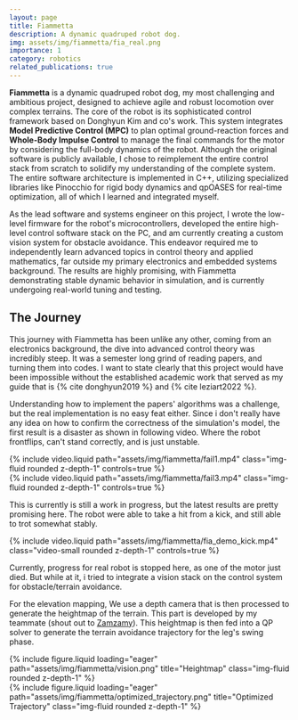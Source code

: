 ```yaml
---
layout: page
title: Fiammetta
description: A dynamic quadruped robot dog.
img: assets/img/fiammetta/fia_real.png
importance: 1
category: robotics
related_publications: true
---
```


**Fiammetta** is a dynamic quadruped robot dog, my most challenging and ambitious project, designed to achieve agile and robust locomotion over complex terrains. The core of the robot is its sophisticated control framework based on Donghyun Kim and co's work. This system integrates **Model Predictive Control (MPC)** to plan optimal ground-reaction forces and **Whole-Body Impulse Control** to manage the final commands for the motor by considering the full-body dynamics of the robot. Although the original software is publicly available, I chose to reimplement the entire control stack from scratch to solidify my understanding of the complete system. The entire software architecture is implemented in C++, utilizing specialized libraries like Pinocchio for rigid body dynamics and qpOASES for real-time optimization, all of which I learned and integrated myself.

As the lead software and systems engineer on this project, I wrote the low-level firmware for the robot's microcontrollers, developed the entire high-level control software stack on the PC, and am currently creating a custom vision system for obstacle avoidance. This endeavor required me to independently learn advanced topics in control theory and applied mathematics, far outside my primary electronics and embedded systems background. The results are highly promising, with Fiammetta demonstrating stable dynamic behavior in simulation, and is currently undergoing real-world
tuning and testing.

## The Journey
This journey with Fiammetta has been unlike any other, coming from an electronics background, the dive into advanced control theory was incredibly steep. It was a semester long grind of reading papers, and turning them into codes. I want to state clearly that this project would have been impossible without the established academic work that served as my guide that is {% cite donghyun2019 %} and {% cite leziart2022 %}.

Understanding how to implement the papers' algorithms was a challenge, but the real implementation is no easy feat either. Since i don't really have any idea on how to confirm the correctness of the simulation's model, the first result
is a disaster as shown in following video. Where the robot frontflips, can't stand correctly, and is just unstable.

<style>
.video-container {
    position: relative;
    width: 100%;
    height: 0;
    padding-bottom: 56.25%; /* 16:9 aspect ratio */
}

.video-container video {
    position: absolute;
    top: 0;
    left: 0;
    width: 100%;
    height: 100%;
    object-fit: contain;
}

.video-small {
    max-width: 100%;
    max-height: 450px;
    width: auto;
    height: auto;
}
</style>

<div class="row">
    <div class="col-md-6 mt-3">
        {% include video.liquid path="assets/img/fiammetta/fail1.mp4" class="img-fluid rounded z-depth-1" controls=true %}
    </div>
    <div class="col-md-6 mt-3">
        {% include video.liquid path="assets/img/fiammetta/fail3.mp4" class="img-fluid rounded z-depth-1" controls=true %}
    </div>
</div>

This is currently is still a work in progress, but the latest results are pretty promising here. The robot were able to
take a hit from a kick, and still able to trot somewhat stably.

<div class="row mt-4">
    <div class="col-12 d-flex justify-content-center">
        {% include video.liquid path="assets/img/fiammetta/fia_demo_kick.mp4" class="video-small rounded z-depth-1" controls=true %}
    </div>
</div>

Currently, progress for real robot is stopped here, as one of the motor just died. But while at it, i tried to integrate a vision stack
on the control system for obstacle/terrain avoidance.

For the elevation mapping, We use a depth camera that is then processed to generate the heightmap of the terrain.
This part is developed by my teammate (shout out to <a href="https://github.com/hanzamzamy" target="_blank">Zamzamy</a>).
This heightmap is then fed into a QP solver to generate the terrain avoidance trajectory for the leg's swing phase.

<div class="row">
    <div class="col-md-6 mt-3">
        {% include figure.liquid loading="eager" path="assets/img/fiammetta/vision.png" title="Heightmap" class="img-fluid rounded z-depth-1" %}
    </div>
    <div class="col-md-6 mt-3">
        {% include figure.liquid loading="eager" path="assets/img/fiammetta/optimized_trajectory.png" title="Optimized Trajectory" class="img-fluid rounded z-depth-1" %}
    </div>
</div>